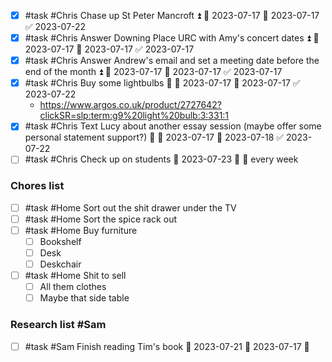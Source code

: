 - [x] #task #Chris Chase up St Peter Mancroft ⏫ 🛫 2023-07-17 📅 2023-07-17 ✅ 2023-07-22
- [x] #task #Chris Answer Downing Place URC with Amy's concert dates ⏫ 🛫 2023-07-17 📅 2023-07-17 ✅ 2023-07-17
- [x] #task #Chris Answer Andrew's email and set a meeting date before the end of the month ⏫ 🛫 2023-07-17 📅 2023-07-17 ✅ 2023-07-17
- [x] #task #Chris Buy some lightbulbs 🔼 🛫 2023-07-17 📅 2023-07-17 ✅ 2023-07-22
	- https://www.argos.co.uk/product/2727642?clickSR=slp:term:g9%20light%20bulb:3:331:1
- [x] #task #Chris Text Lucy about another essay session (maybe offer some personal statement support?) 🔼 🛫 2023-07-17 📅 2023-07-18 ✅ 2023-07-22
- [ ] #task #Chris Check up on students 📅 2023-07-23 🔼 🔁 every week 

### Chores list
- [ ] #task #Home Sort out the shit drawer under the TV 
- [ ] #task #Home Sort the spice rack out
- [ ] #task #Home Buy furniture
	- [ ] Bookshelf
	- [ ] Desk
	- [ ] Deskchair 
- [ ] #task #Home Shit to sell
	- [ ] All them clothes
	- [ ] Maybe that side table

### Research list #Sam
- [ ] #task #Sam Finish reading Tim's book 📅 2023-07-21 🛫 2023-07-17 🔼 

